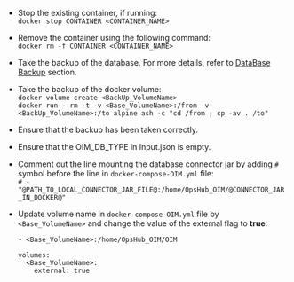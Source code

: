 * Stop the existing container, if running:  
  `docker stop CONTAINER <CONTAINER_NAME>`

* Remove the container using the following command:  
  `docker rm -f CONTAINER <CONTAINER_NAME>`

* Take the backup of the database. For more details, refer to [DataBase Backup](../../manage/upgrade/taking-application-backup.md#database-backup) section.

* Take the backup of the docker volume:  
  `docker volume create <BackUp_VolumeName>`  
  `docker run --rm -t -v <Base_VolumeName>:/from -v <BackUp_VolumeName>:/to alpine ash -c "cd /from ; cp -av . /to"`

* Ensure that the backup has been taken correctly.
* Ensure that the OIM_DB_TYPE in Input.json is empty.

* Comment out the line mounting the database connector jar by adding `#` symbol before the line in `docker-compose-OIM.yml` file:  
  `# - "@PATH_TO_LOCAL_CONNECTOR_JAR_FILE@:/home/OpsHub_OIM/@CONNECTOR_JAR_IN_DOCKER@"`

* Update volume name in `docker-compose-OIM.yml` file by `<Base_VolumeName>` and change the value of the external flag to **true**:
  ```
  - <Base_VolumeName>:/home/OpsHub_OIM/OIM

  volumes:
    <Base_VolumeName>:
      external: true
  ```

